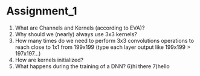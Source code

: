 # Assignment_1

1) What are Channels and Kernels (according to EVA)?
2) Why should we (nearly) always use 3x3 kernels?
3) How many times do we need to perform 3x3 convolutions operations to reach close to 1x1 from 199x199 (type each layer output like 199x199 > 197x197...)
4) How are kernels initialized? 
5) What happens during the training of a DNN?
6)hi there
7)hello